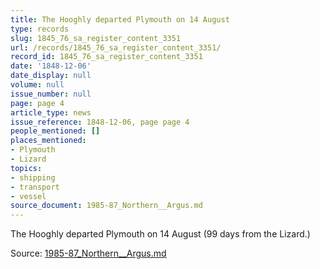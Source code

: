 ```yaml
---
title: The Hooghly departed Plymouth on 14 August
type: records
slug: 1845_76_sa_register_content_3351
url: /records/1845_76_sa_register_content_3351/
record_id: 1845_76_sa_register_content_3351
date: '1848-12-06'
date_display: null
volume: null
issue_number: null
page: page 4
article_type: news
issue_reference: 1848-12-06, page page 4
people_mentioned: []
places_mentioned:
- Plymouth
- Lizard
topics:
- shipping
- transport
- vessel
source_document: 1985-87_Northern__Argus.md
---
```


The Hooghly departed Plymouth on 14 August (99 days from the Lizard.)

Source: [1985-87_Northern__Argus.md](/downloads/markdown/1985-87_Northern__Argus.md)
